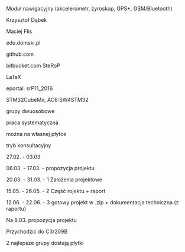 Moduł nawigacyjny (akcelerometr, żyroskop, GPS*, GSM/Bluetooth)

Krzysztof Dąbek

Maciej Flis


edu.domski.pl

github.com

bitbucket.com SteRoP

LaTeX

eportal: srP11_2016

STM32CubeMx, AC6:SW4STM32



grupy dwuosobowe

praca systematyczna

można na własnej płytce

tryb konsultacyjny



27.02. - 03.03

06.03. - 17.03. - propozycja projektu

20.03. - 31.03. - 1 Założenia projektowe

15.05. - 26.05. - 2 Część rojektu + raport

12.06. - 22.06. - 3 gotowy projekt w .zip + dokumentacja techniczna (z raportu)



Na 8.03. propozycja projektu

Przychodzić do C3/209B

2 najlepsze grupy dostają płytki